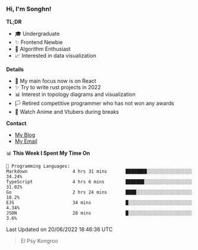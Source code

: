 ### Hi, I'm Songhn!

**TL;DR**

- 🎓 Undergraduate
- ✨ Frontend Newbie
- 🎈 Algorithm Enthusiast
- 📈 Interested in data visualization

**Details**

- 🎯 My main focus now is on React
- ✨ Try to write rust projects in 2022
- 📊 Interest in topology diagrams and visualization
- 🏳️ Retired competitive programmer who has not won any awards
- 🍵 Watch Anime and Vtubers during breaks

**Contact**
- [My Blog](https://blog.songhn.com)
- [My Email](mailto:songhn233@gmail.com)

<!--START_SECTION:waka-->
📊 **This Week I Spent My Time On** 

```text
💬 Programming Languages: 
Markdown                 4 hrs 31 mins       ████████░░░░░░░░░░░░░░░░░   34.24% 
TypeScript               4 hrs 6 mins        ███████░░░░░░░░░░░░░░░░░░   31.02% 
Go                       2 hrs 24 mins       ████░░░░░░░░░░░░░░░░░░░░░   18.2% 
EJS                      34 mins             █░░░░░░░░░░░░░░░░░░░░░░░░   4.34% 
JSON                     28 mins             █░░░░░░░░░░░░░░░░░░░░░░░░   3.6%

```


 Last Updated on 20/06/2022 18:46:36 UTC
<!--END_SECTION:waka-->

> El Psy Kongroo
